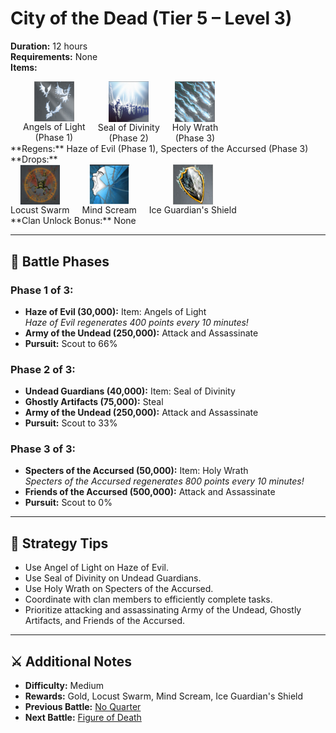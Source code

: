 # City of the Dead (Tier 5 – Level 3)

**Duration:** 12 hours  
**Requirements:** None  
**Items:** <div style="display:flex; gap:20px;">
  <div style="display:flex; flex-direction:column; align-items:center; width:max-content;">
    <img src="../../../images/items/angels-of-light.png" alt="Angels of Light" width="64" style="cursor:pointer;" onclick="alert('Spy Defense (3.7M Gold / piece)')">
    <div>Angels of Light</div>
    <div>(Phase 1)</div>
  </div>

  <div style="display:flex; flex-direction:column; align-items:center; width:max-content;">
    <img src="../../../images/items/seal-of-divinity.png" alt="Seal of Divinity" width="64" style="cursor:pointer;" onclick="alert('Defense (6M Gold / piece)')">
    <div>Seal of Divinity</div>
    <div>(Phase 2)</div>
  </div>
  <div style="display:flex; flex-direction:column; align-items:center; width:max-content;">
    <img src="../../../images/items/holy-wrath.png" alt="Holy Wrath" width="64" style="cursor:pointer;" onclick="alert('Attack (7.5M Gold / piece)')">
    <div>Holy Wrath</div>
    <div>(Phase 3)</div>
  </div>
</div>
**Regens:** Haze of Evil (Phase 1), Specters of the Accursed (Phase 3)  
**Drops:** <div style="display:flex; gap:20px;">
  <div style="display:flex; flex-direction:column; align-items:center; width:max-content;">
    <img src="../../../images/items/locust-swarm.png" alt="Locust Swarm" width="64" style="cursor:pointer;" onclick="alert('Stats: Attack: +25,000,000')">
    <div>Locust Swarm</div>
  </div>
 <div style="display:flex; flex-direction:column; align-items:center; width:max-content;">
    <img src="../../../images/items/mind-scream.png" alt="Mind Scream" width="64" style="cursor:pointer;" onclick="alert('Stats: Spy Attack: +20,000,000')">
    <div>Mind Scream</div>
  </div>
  <div style="display:flex; flex-direction:column; align-items:center; width:max-content;">
    <img src="../../../images/items/ice-guardians-shield.png" alt="Ice Guardian's Shield" width="64" style="cursor:pointer;" onclick="alert('Stats: Defense: +5%')">
    <div>Ice Guardian's Shield</div>
  </div> 
</div>
**Clan Unlock Bonus:** None

---

## 🧪 Battle Phases

### Phase 1 of 3:
- **Haze of Evil (30,000):** Item: Angels of Light  
  *Haze of Evil regenerates 400 points every 10 minutes!*  
- **Army of the Undead (250,000):** Attack and Assassinate  
- **Pursuit:** Scout to 66%

### Phase 2 of 3:
- **Undead Guardians (40,000):** Item: Seal of Divinity  
- **Ghostly Artifacts (75,000):** Steal  
- **Army of the Undead (250,000):** Attack and Assassinate  
- **Pursuit:** Scout to 33%

### Phase 3 of 3:
- **Specters of the Accursed (50,000):** Item: Holy Wrath  
  *Specters of the Accursed regenerates 800 points every 10 minutes!*  
- **Friends of the Accursed (500,000):** Attack and Assassinate  
- **Pursuit:** Scout to 0%

---

## 🧭 Strategy Tips

- Use Angel of Light on Haze of Evil.  
- Use Seal of Divinity on Undead Guardians.  
- Use Holy Wrath on Specters of the Accursed.  
- Coordinate with clan members to efficiently complete tasks.  
- Prioritize attacking and assassinating Army of the Undead, Ghostly Artifacts, and Friends of the Accursed.

---

## ⚔️ Additional Notes

- **Difficulty:** Medium  
- **Rewards:** Gold, Locust Swarm, Mind Scream, Ice Guardian's Shield  
- **Previous Battle:** [No Quarter](no-quarter.md)  
- **Next Battle:** [Figure of Death](figure-of-death.md)
